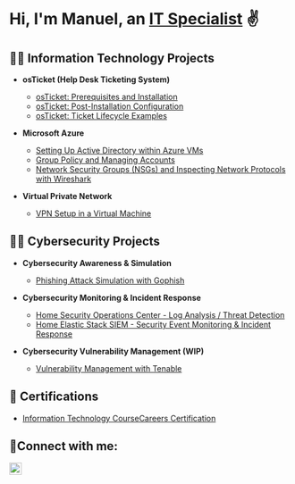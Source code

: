 <h1>Hi, I'm Manuel, an <a href="https://www.linkedin.com/in/mgcordovajr/">IT Specialist</a> ✌️</h1>

<h2>👨‍💻 Information Technology Projects</h2>

- <b>osTicket (Help Desk Ticketing System)</b>
  - [osTicket: Prerequisites and Installation](https://github.com/mgcordova/osticket-prereqs)
  - [osTicket: Post-Installation Configuration](https://github.com/mgcordova/post-install-config)
  - [osTicket: Ticket Lifecycle Examples](https://github.com/mgcordova/ticket-lifecycle)

- <b>Microsoft Azure</b>
  - [Setting Up Active Directory within Azure VMs](https://github.com/mgcordova/configure-ad)
  - [Group Policy and Managing Accounts](https://github.com/mgcordova/group-policy)
  - [Network Security Groups (NSGs) and Inspecting Network Protocols with Wireshark](https://github.com/mgcordova/azure-network-protocols)

- <b>Virtual Private Network</b>
  - [VPN Setup in a Virtual Machine](https://github.com/mgcordova/setting-up-a-vpn)
<h2>👨‍💻 Cybersecurity Projects</h2>

- <b>Cybersecurity Awareness & Simulation</b>
  - [Phishing Attack Simulation with Gophish](https://github.com/mgcordova/gophish)

- <b>Cybersecurity Monitoring & Incident Response</b>
  - [Home Security Operations Center - Log Analysis / Threat Detection](https://github.com/mgcordova/homesoc)
  - [Home Elastic Stack SIEM - Security Event Monitoring & Incident Response](https://github.com/mgcordova/homesiem)

- <b>Cybersecurity Vulnerability Management (WIP)</b>
  - [Vulnerability Management with Tenable](https://github.com/mgcordova/vulmanagement)


<h2>📄 Certifications</h2>

  - [Information Technology CourseCareers Certification](https://imgur.com/a/hhHjE0j)

<h2>🤳Connect with me:</h2>

[<img align="left" alt="Manuel | LinkedIn" width="22px" src="https://cdn.jsdelivr.net/npm/simple-icons@v3/icons/linkedin.svg" />][linkedin]

[linkedin]: https://www.linkedin.com/in/mgcordovajr/
